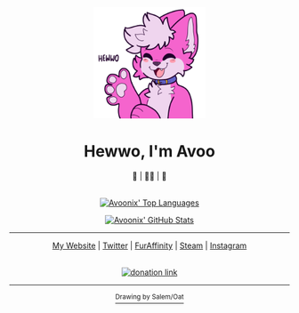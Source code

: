 <div align="center">
	<img src="https://github.com/avoonix/avoonix/raw/master/hewwo.png" alt="Happy pink fox smiling and waving hello" height="200">
</div>

<div align="center"><h1>Hewwo, I'm Avoo</h1></div>
<div align="center">🦊 | 🏳️‍🌈 | 🔞</div>

<br>

<div align="center">

[![Avoonix' Top Languages](https://github-readme-stats.vercel.app/api/top-langs/?username=avoonix&langs_count=10&theme=omni&title_color=ff55c8&text_color=ff55c8&icon_color=ff55c8&border_color=ff55c8&bg_color=ffd4f1&cache_seconds=62100&border_radius=24&layout=compact)](https://github.com/anuraghazra/github-readme-stats)

[![Avoonix' GitHub Stats](https://github-readme-stats.vercel.app/api?username=avoonix&show_icons=true&theme=omni&include_all_commits=true&count_private=true&title_color=ff55c8&text_color=ff55c8&icon_color=ff55c8&border_color=ff55c8&bg_color=ffd4f1&cache_seconds=62100&border_radius=24&disable_animations=true&rank_icon=percentile)](https://github.com/anuraghazra/github-readme-stats)

---

<div align="center">
<a href="https://avoonix.com/" target="_blank">My Website</a> | <a href="https://twitter.com/avoonix" target="_blank">Twitter</a> | <a href="https://www.furaffinity.net/user/avoonix/" target="_blank">FurAffinity</a> | <a href="https://steamcommunity.com/id/avoonix" target="_blank">Steam</a> | <a href="https://www.instagram.com/avoonix.foxo/" target="_blank">Instagram</a>
</div>
<br />

[![donation link](https://i.avoonix.com/patreon/avoonix-become-a-patron-button.png)](https://avoonix.com/support)



---

<a href="https://www.spookyfoxinc.com/"><sup>Drawing by Salem/Oat</sup></a>

</div>
